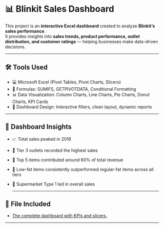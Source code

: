 # 📊 Blinkit Sales Dashboard  

This project is an **interactive Excel dashboard** created to analyze **Blinkit’s sales performance**.  
It provides insights into **sales trends, product performance, outlet distribution, and customer ratings** — helping businesses make data-driven decisions.  

---

## 🛠 Tools Used  
- 💻 Microsoft Excel (Pivot Tables, Pivot Charts, Slicers)  
- 🧮 Formulas: SUMIFS, GETPIVOTDATA, Conditional Formatting  
- 📊 Data Visualization: Column Charts, Line Charts, Pie Charts, Donut Charts, KPI Cards  
- 🎨 Dashboard Design: Interactive filters, clean layout, dynamic reports  

---

## 🔎 Dashboard Insights  
- 📈 Total sales peaked in 2018  
- 🏬 Tier 3 outlets recorded the highest sales  
- 🛒 Top 5 items contributed around 60% of total revenue  
- 🥗 Low-fat items consistently outperformed regular-fat items across all tiers  
- 🏪 Supermarket Type 1 led in overall sales

  ---

## 📁 File Included
- <a href='https://github.com/Asthagupta1774/Blinkit-Grocery-Sales-Excel-Dashbord/blob/main/Blinkit%20Sales%20Dashbord.xlsx'> The complete dashboard with KPIs and slicers.

---

#
